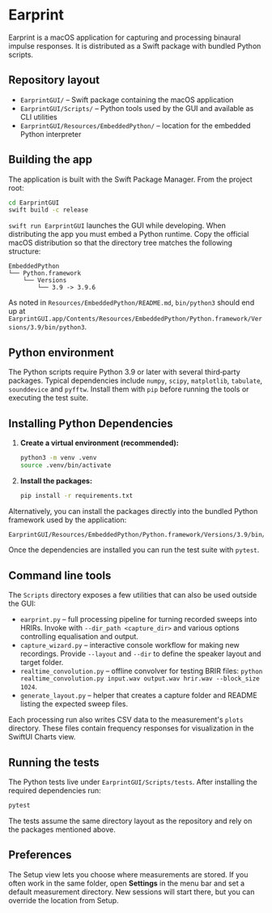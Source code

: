 # Earprint

Earprint is a macOS application for capturing and processing binaural impulse responses.
It is distributed as a Swift package with bundled Python scripts.

## Repository layout

- `EarprintGUI/` – Swift package containing the macOS application
- `EarprintGUI/Scripts/` – Python tools used by the GUI and available as CLI utilities
- `EarprintGUI/Resources/EmbeddedPython/` – location for the embedded Python interpreter

## Building the app

The application is built with the Swift Package Manager. From the project root:

```bash
cd EarprintGUI
swift build -c release
```

`swift run EarprintGUI` launches the GUI while developing. When distributing the app you must embed a Python runtime. Copy the official macOS distribution so that the directory tree matches the following structure:

```text
EmbeddedPython
└── Python.framework
    └── Versions
        └── 3.9 -> 3.9.6
```

As noted in `Resources/EmbeddedPython/README.md`, `bin/python3` should end up at
`EarprintGUI.app/Contents/Resources/EmbeddedPython/Python.framework/Versions/3.9/bin/python3`.

## Python environment

The Python scripts require Python 3.9 or later with several third‑party packages.
Typical dependencies include `numpy`, `scipy`, `matplotlib`, `tabulate`,
`sounddevice` and `pyfftw`. Install them with `pip` before running the tools or
executing the test suite.

## Installing Python Dependencies

1. **Create a virtual environment (recommended):**

   ```bash
   python3 -m venv .venv
   source .venv/bin/activate
   ```

2. **Install the packages:**

   ```bash
   pip install -r requirements.txt
   ```

Alternatively, you can install the packages directly into the bundled Python framework used by the application:

```bash
EarprintGUI/Resources/EmbeddedPython/Python.framework/Versions/3.9/bin/python3 -m pip install -r requirements.txt
```

Once the dependencies are installed you can run the test suite with `pytest`.

## Command line tools

The `Scripts` directory exposes a few utilities that can also be used outside the GUI:

- `earprint.py` – full processing pipeline for turning recorded sweeps into HRIRs.
  Invoke with `--dir_path <capture_dir>` and various options controlling equalisation and output.
- `capture_wizard.py` – interactive console workflow for making new recordings.
  Provide `--layout` and `--dir` to define the speaker layout and target folder.
- `realtime_convolution.py` – offline convolver for testing BRIR files:
  `python realtime_convolution.py input.wav output.wav hrir.wav --block_size 1024`.
- `generate_layout.py` – helper that creates a capture folder and README listing
  the expected sweep files.

Each processing run also writes CSV data to the measurement's `plots`
directory. These files contain frequency responses for visualization in the
SwiftUI Charts view.

## Running the tests

The Python tests live under `EarprintGUI/Scripts/tests`. After installing the
required dependencies run:

```bash
pytest
```

The tests assume the same directory layout as the repository and rely on the
packages mentioned above.

## Preferences

The Setup view lets you choose where measurements are stored. If you
often work in the same folder, open **Settings** in the menu bar and set a
default measurement directory. New sessions will start there, but you can
override the location from Setup.